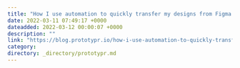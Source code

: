 ```yaml
---
title: "How I use automation to quickly transfer my designs from Figma to Webflow (Part 2)"
date: 2022-03-11 07:49:17 +0000
dateadded: 2022-03-12 00:00:07 +0000
description: ""
link: "https://blog.prototypr.io/how-i-use-automation-to-quickly-transfer-my-designs-from-figma-to-webflow-part-2-2dfb9cbb930f?source=rss----eb297ea1161a---4"
category:
directory: _directory/prototypr.md
---
```

